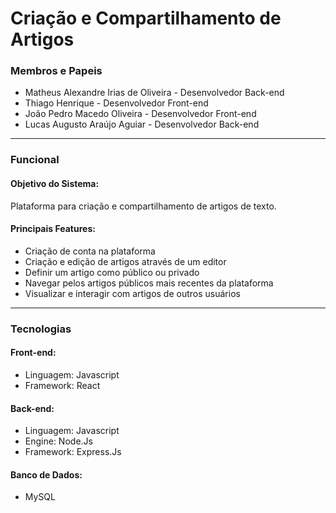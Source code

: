 # Criação e Compartilhamento de Artigos

### Membros e Papeis

- Matheus Alexandre Irias de Oliveira - Desenvolvedor Back-end
- Thiago Henrique - Desenvolvedor Front-end
- João Pedro Macedo Oliveira - Desenvolvedor Front-end
- Lucas Augusto Araújo Aguiar - Desenvolvedor Back-end

---

### Funcional

#### Objetivo do Sistema:
Plataforma para criação e compartilhamento de artigos de texto.

#### Principais Features:
- Criação de conta na plataforma
- Criação e edição de artigos através de um editor
- Definir um artigo como público ou privado
- Navegar pelos artigos públicos mais recentes da plataforma
- Visualizar e interagir com artigos de outros usuários

---

### Tecnologias

#### Front-end:
- Linguagem: Javascript
- Framework: React

#### Back-end:
- Linguagem: Javascript
- Engine: Node.Js
- Framework: Express.Js

#### Banco de Dados: 
- MySQL

